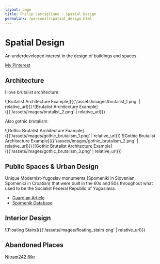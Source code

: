 ```yaml
---
layout: page
title: Philip Castiglione - Spatial Design
permalink: /personal/spatial_design.html
---
```


# Spatial Design

An underdeveloped interest in the design of buildings and spaces.

[My Pinterest](https://au.pinterest.com/philipcastiglione/)

## Architecture

I love brutalist architecture:

![Brutalist Architecture Example]({{'/assets/images/brutalist_1.png' | relative_url}})
![Brutalist Architecture Example]({{'/assets/images/brutalist_2.png' | relative_url}})

Also gothic brutalism:

![Gothic Brutalist Architecture Example]({{'/assets/images/gothic_brutalism_1.png' | relative_url}})
![Gothic Brutalist Architecture Example]({{'/assets/images/gothic_brutalism_2.png' | relative_url}})
![Gothic Brutalist Architecture Example]({{'/assets/images/gothic_brutalism_3.png' | relative_url}})

## Public Spaces & Urban Design

Unique Modernist-Yugoslav monuments (Spomeniki in Slovenian, Spomenici in Croatian) that were built in the 60s and 80s throughout what used to be the Socialist Federal Republic of Yugoslavia.

* [Guardian Article](https://www.theguardian.com/artanddesign/photography-blog/2013/jun/18/spomeniks-war-monuments-former-yugoslavia-photography)
* [Spomenik Database](https://www.spomenikdatabase.org/)

## Interior Design

![Floating Stairs]({{'/assets/images/floating_stairs.png' | relative_url}})

## Abandoned Places

[Nitram242 flikr](https://www.flickr.com/photos/25165196@N08/)
